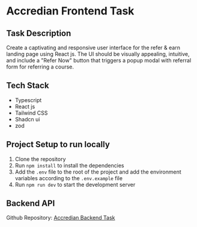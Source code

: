 # Accredian Frontend Task

## Task Description

Create a captivating and responsive user interface for the refer & earn landing page using React js. The UI should be visually appealing, intuitive, and include a "Refer Now" button that triggers a popup modal with referral form for referring a course.

## Tech Stack

- Typescript
- React js
- Tailwind CSS
- Shadcn ui
- zod

## Project Setup to run locally

1. Clone the repository
2. Run `npm install` to install the dependencies
3. Add the `.env` file to the root of the project and add the environment variables according to the `.env.example` file
4. Run `npm run dev` to start the development server

## Backend API

Github Repository: [Accredian Backend Task]("https://github.com/KunalSalunkhe12/Accredian-backend-task")
